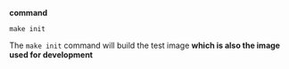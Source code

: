 **command**
```shell
make init
```

The `make init` command will build the test image **which is also the image used for development**
